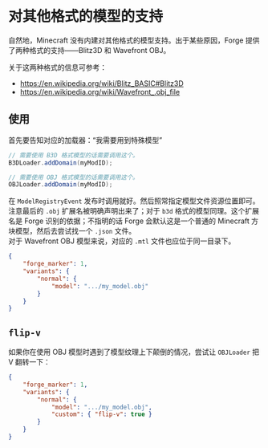 # 对其他格式的模型的支持

自然地，Minecraft 没有内建对其他格式的模型支持。出于某些原因，Forge 提供了两种格式的支持——Blitz3D 和 Wavefront OBJ。

关于这两种格式的信息可参考：
  - https://en.wikipedia.org/wiki/Blitz_BASIC#Blitz3D
  - https://en.wikipedia.org/wiki/Wavefront_.obj_file

## 使用

首先要告知对应的加载器：“我需要用到特殊模型”

```java
// 需要使用 B3D 格式模型的话需要调用这个。
B3DLoader.addDomain(myModID);

// 需要使用 OBJ 格式模型的话需要调用这个。
OBJLoader.addDomain(myModID);
```

在 `ModelRegistryEvent` 发布时调用就好。然后照常指定模型文件资源位置即可。注意最后的 `.obj` 扩展名被明确声明出来了；对于 `b3d` 格式的模型同理。这个扩展名是 Forge 识别的依据；不指明的话 Forge 会默认这是一个普通的 Minecraft 方块模型，然后去尝试找一个 `.json` 文件。  
对于 Wavefront OBJ 模型来说，对应的 `.mtl` 文件也应位于同一目录下。

```json
{
    "forge_marker": 1,
    "variants": {
        "normal": {
            "model": ".../my_model.obj"
        }
    }
}
```

## `flip-v`

如果你在使用 OBJ 模型时遇到了模型纹理上下颠倒的情况，尝试让 `OBJLoader` 把 V 翻转一下：

```json
{
    "forge_marker": 1,
    "variants": {
        "normal": {
            "model": ".../my_model.obj",
            "custom": { "flip-v": true }
        }
    }
}
```
